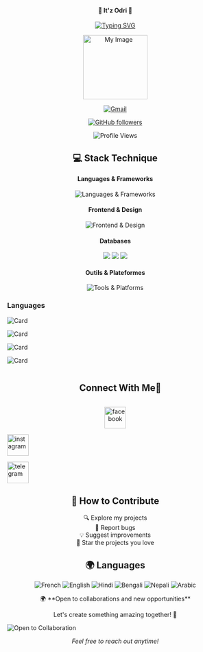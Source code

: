 <div align="center">
  <h4>👋 It'z Odri 👻</h4>
  
  <p align="center">
  <a href="https://git.io/typing-svg">
    <img src="https://readme-typing-svg.demolab.com/?lines=you+Don't+know+who+is+Odri.+.+.+.;i+am+Mr+Ghost+👻" alt="Typing SVG" />
  </a>
</p>
  <img src="https://trickbd.com/wp-content/uploads/2025/02/02/crop.png" alt="My Image" width="150" />
  
  
  
  
[![Gmail](https://img.shields.io/badge/notranaodri%40gmail.com-red?style=for-the-badge&logo=gmail&logoColor=white&labelColor=1c1917)](mailto:notranaodri@gmail.com)

[![GitHub followers](https://img.shields.io/github/followers/rana-o3r1?logo=github&style=for-the-badge&color=ff5733&labelColor=1c1917)](https://github.com/rana-o3r1)

![Profile Views](https://komarev.com/ghpvc/?username=rana-o3r1&style=for-the-badge&color=3498db)
</div>

<!-- Technologies -->
<div align="center">
  <h2>💻 Stack Technique</h2>
  
  #### Languages & Frameworks
  <img src="https://skillicons.dev/icons?i=py,django,ts,js,angular,java,spring" alt="Languages & Frameworks" />
  
  #### Frontend & Design
  <img src="https://skillicons.dev/icons?i=html,css,tailwind,bootstrap,figma" alt="Frontend & Design" />
  
  #### Databases
  <p>
    <img src="https://img.shields.io/badge/PostgreSQL-316192?style=for-the-badge&logo=postgresql&logoColor=white" />
    <img src="https://img.shields.io/badge/MySQL-00000F?style=for-the-badge&logo=mysql&logoColor=white" />
    <img src="https://img.shields.io/badge/SQLite-07405E?style=for-the-badge&logo=sqlite&logoColor=white" />
  </p>
  
  #### Outils & Plateformes
  <img src="https://skillicons.dev/icons?i=git,github,gitlab,vercel,ubuntu" alt="Tools & Platforms" />
</div>



### Languages 

![Card](http://github-profile-summary-cards.vercel.app/api/cards/repos-per-language?username=codewithharry&theme=nord_bright&exclude=JavaScript)

![Card](http://github-profile-summary-cards.vercel.app/api/cards/most-commit-language?username=codewithharry&theme=nord_bright&exclude=JavaScript)

![Card](http://github-profile-summary-cards.vercel.app/api/cards/stats?username=codewithharry&theme=nord_bright)

![Card](http://github-profile-summary-cards.vercel.app/api/cards/productive-time?username=codewithharry&theme=nord_bright&utcOffset=+8)






<!-- Connect with me -->
<!--h2 without bottom border-->
<div id="user-content-toc">
  <ul align="center">
    <summary><h2 style="display: inline-block">Connect With Me🤝</h2></summary>
  </ul>
</div>
<!--icons and links-->
<p align="center">
  <a href="https://www.facebook.com/rana_odri" target="blank"><img align="center" src="https://user-images.githubusercontent.com/88904952/234979284-68c11d7f-1acc-4f0c-ac78-044e1037d7b0.png" alt="facebook" height="50" width="50"></a> 
  
  
  
  <a href="https://www.instagram.com/ranaodri/" target="blank"><img align="center" src="https://user-images.githubusercontent.com/88904952/234981169-2dd1e58f-4b7e-468c-8213-034ba62156c3.png" alt="instagram" height="50" width="50"></a>
  
  
  <a href="https://t.me/odri_rana" target="blank"><img align="center" src="https://upload.wikimedia.org/wikipedia/commons/8/82/Telegram_logo.svg" alt="telegram" height="50" width="50"></a>
</p>
 
</div>







<!-- Contributions -->
<div align="center">
  <h2>🤝 How to Contribute</h2>

  🔍 Explore my projects  
  🐛 Report bugs  
  💡 Suggest improvements  
  🌟 Star the projects you love
</div>
<!-- Languages -->
<!-- Languages -->
<div align="center">
  <h2>🌍 Languages</h2>
  
  ![French](https://img.shields.io/badge/Malayam-Very_Good-blue?style=for-the-badge)
  ![English](https://img.shields.io/badge/English-Good-green?style=for-the-badge)
  ![Hindi](https://img.shields.io/badge/Hindi-Intermediate-yellow?style=for-the-badge)
  ![Bengali](https://img.shields.io/badge/Bengali-Fluent-orange?style=for-the-badge)
  ![Nepali](https://img.shields.io/badge/Nepali-Basic-red?style=for-the-badge)
  ![Arabic](https://img.shields.io/badge/Arabic-Beginner-pink?style=for-the-badge)
</div>

<!-- Footer -->
<p align="center">
  🌍 **Open to collaborations and new opportunities**
</p>

<p align="center">
  Let's create something amazing together! 🌟
</p>

![Open to Collaboration](https://img.shields.io/badge/Open_to_Collaborations-Available-blue?style=for-the-badge)

<p align="center">
  <i>Feel free to reach out anytime!</i>
</p>
</div>
